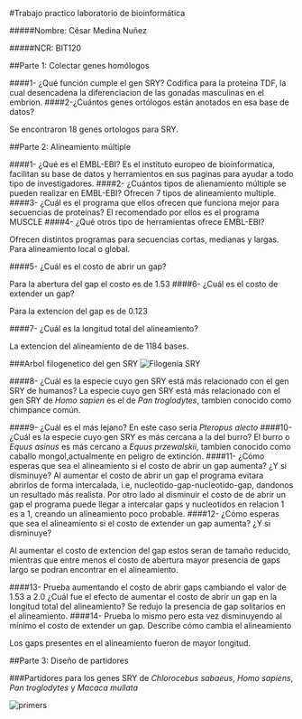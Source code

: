 #Trabajo practico laboratorio de bioinformática

#####Nombre: César Medina Nuñez

#####NCR: BIT120

##Parte 1: Colectar genes homólogos

####1- ¿Qué función cumple el gen SRY?
  Codifica para la proteina TDF, la cual desencadena la diferenciacion de las gonadas masculinas en el embrion.
####2-¿Cuántos genes ortólogos están anotados en esa base de datos?

Se encontraron 18 genes ortologos para SRY.

##Parte 2: Alineamiento múltiple

####1- ¿Qué es el EMBL-EBI?
Es el instituto europeo de bioinformatica, facilitan su base de datos y herramientos en sus paginas para ayudar a todo tipo de investigadores.
####2- ¿Cuántos tipos de alienamiento múltiple se pueden realizar en EMBL-EBI?
Ofrecen 7 tipos de alineamiento multiple.
####3- ¿Cuál es el programa que ellos ofrecen que funciona mejor para secuencias de proteínas?
 El recomendado por ellos es el programa MUSCLE
####4- ¿Qué otros tipo de herramientas ofrece EMBL-EBI?

Ofrecen distintos programas para secuencias cortas, medianas y largas. Para alineamiento local o global.

####5- ¿Cuál es el costo de abrir un gap?
    
Para la abertura del gap el costo es de 1.53
####6- ¿Cuál es el costo de extender un gap?

Para la extencion del gap es de 0.123

####7- ¿Cuál es la longitud total del alineamiento?

La extencion del alineamiento de de 1184 bases.

###Arbol filogenetico del gen SRY
![Filogenia SRY](http://i64.tinypic.com/nfljs7.png "")

####8- ¿Cuál es la especie cuyo gen SRY está más relacionado con el gen SRY de humanos?
La especie cuyo gen SRY está más relacionado con el gen SRY de *Homo sapien* es el de *Pan troglodytes*, tambien conocido como chimpance común.

####9- ¿Cuál es el más lejano?
En este caso seria *Pteropus alecto*
####10- ¿Cuál es la especie cuyo gen SRY es más cercana a la del burro?
El burro o *Equus asinus* es más cercano a *Equus przewalskii*, tambien conocido como caballo mongol,actualmente en peligro de extinción.
####11- ¿Cómo esperas que sea el alineamiento si el costo de abrir un gap aumenta? ¿Y si disminuye?
Al aumentar el costo de abrir un gap el programa evitara abrirlos de forma intercalada, i.e, nucleotido-gap-nucleotido-gap, dandonos un resultado más realista. Por otro lado al disminuir el costo de de abrir un gap el programa puede llegar a intercalar gaps y nucleotidos en relacion 1 es a 1, creando un alineamiento poco probable.
####12- ¿Cómo esperas que sea el alineamiento si el costo de extender un gap aumenta? ¿Y si disminuye?

Al aumentar el costo de extencion del gap estos seran de tamaño reducido, mientras que entre menos el costo de abertura mayor presencia de gaps largo se podran encontrar en el alineamiento.

####13- Prueba aumentando el costo de abrir gaps cambiando el valor de 1.53 a 2.0 ¿Cuál fue el efecto de aumentar el costo de abrir un gap en la longitud total del alineamiento?
   Se redujo la presencia de gap solitarios en el alineamiento.
####14- Prueba lo mismo pero esta vez disminuyendo al mínimo el costo de extender un gap. Describe cómo cambia el alineamiento

Los gaps presentes en el alineamiento fueron de mayor longitud.


##Parte 3: Diseño de partidores

###Partidores para los genes SRY de *Chlorocebus sabaeus*, *Homo sapiens*, *Pan troglodytes* y *Macaca mullata*

![primers](http://i67.tinypic.com/289bx44.png "")